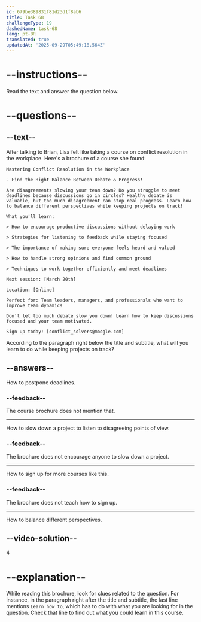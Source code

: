 ```yaml
---
id: 679be389831f81d23d1f8ab6
title: Task 68
challengeType: 19
dashedName: task-68
lang: pt-BR
translated: true
updatedAt: '2025-09-29T05:49:18.564Z'
---
```


<!-- READING -->

# --instructions--

Read the text and answer the question below.

# --questions--

## --text--

After talking to Brian, Lisa felt like taking a course on conflict resolution in the workplace. Here's a brochure of a course she found:

`Mastering Conflict Resolution in the Workplace`

`- Find the Right Balance Between Debate & Progress!`

`Are disagreements slowing your team down? Do you struggle to meet deadlines because discussions go in circles? Healthy debate is valuable, but too much disagreement can stop real progress. Learn how to balance different perspectives while keeping projects on track!`

`What you'll learn:`

`> How to encourage productive discussions without delaying work`

`> Strategies for listening to feedback while staying focused`

`> The importance of making sure everyone feels heard and valued`

`> How to handle strong opinions and find common ground`

`> Techniques to work together efficiently and meet deadlines`

`Next session: [March 20th]`

`Location: [Online]`

`Perfect for: Team leaders, managers, and professionals who want to improve team dynamics`

`Don't let too much debate slow you down! Learn how to keep discussions focused and your team motivated.`

`Sign up today! [conflict_solvers@moogle.com]`

According to the paragraph right below the title and subtitle, what will you learn to do while keeping projects on track?

## --answers--

How to postpone deadlines.

### --feedback--

The course brochure does not mention that.

---

How to slow down a project to listen to disagreeing points of view.

### --feedback--

The brochure does not encourage anyone to slow down a project.

---

How to sign up for more courses like this.

### --feedback--

The brochure does not teach how to sign up.

---

How to balance different perspectives.

## --video-solution--

4

# --explanation--

While reading this brochure, look for clues related to the question. For instance, in the paragraph right after the title and subtitle, the last line mentions `Learn how to`, which has to do with what you are looking for in the question. Check that line to find out what you could learn in this course.
